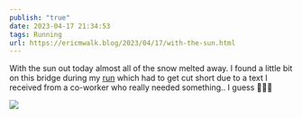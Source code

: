 ```yaml
---
publish: "true"
date: 2023-04-17 21:34:53
tags: Running
url: https://ericmwalk.blog/2023/04/17/with-the-sun.html
---
```


With the sun out today almost all of the snow melted away. I found a little bit on this bridge during my [run](http://www.strava.com/activities/8908593498) which had to get cut short due to a text I received from a co-worker who really needed something.. I guess 🤷🏻‍♂️

![](https://ericmwalk.blog/uploads/2023/3d43f0cdf5.jpg)